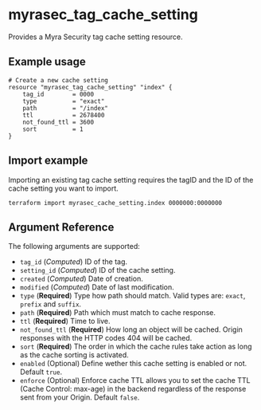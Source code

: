 # myrasec_tag_cache_setting

Provides a Myra Security tag cache setting resource.

## Example usage

```hcl
# Create a new cache setting
resource "myrasec_tag_cache_setting" "index" {
    tag_id        = 0000
    type          = "exact"
    path          = "/index"
    ttl           = 2678400
    not_found_ttl = 3600
    sort          = 1
}
```

## Import example
Importing an existing tag cache setting requires the tagID and the ID of the cache setting you want to import.
```hcl
terraform import myrasec_cache_setting.index 0000000:0000000
```

## Argument Reference

The following arguments are supported:

* `tag_id` (*Computed*) ID of the tag.
* `setting_id` (*Computed*) ID of the cache setting.
* `created` (*Computed*) Date of creation.
* `modified` (*Computed*) Date of last modification.
* `type` (**Required**) Type how path should match. Valid types are: `exact`, `prefix` and `suffix`.
* `path` (**Required**) Path which must match to cache response.
* `ttl` (**Required**) Time to live.
* `not_found_ttl` (**Required**) How long an object will be cached. Origin responses with the HTTP codes 404 will be cached.
* `sort` (**Required**) The order in which the cache rules take action as long as the cache sorting is activated.
* `enabled` (Optional) Define wether this cache setting is enabled or not. Default `true`.
* `enforce` (Optional) Enforce cache TTL allows you to set the cache TTL (Cache Control: max-age) in the backend regardless of the response sent from your Origin. Default `false`.

